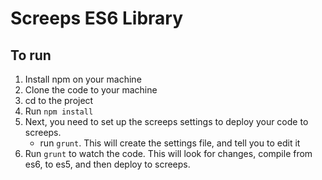 # Screeps ES6 Library

## To run

1. Install npm on your machine
2. Clone the code to your machine
3. cd to the project
4. Run `npm install`
5. Next, you need to set up the screeps settings to deploy your code to screeps.
    * run `grunt`. This will create the settings file, and tell you to edit it
6. Run `grunt` to watch the code. This will look for changes, compile from es6, to es5, and then deploy to screeps.
